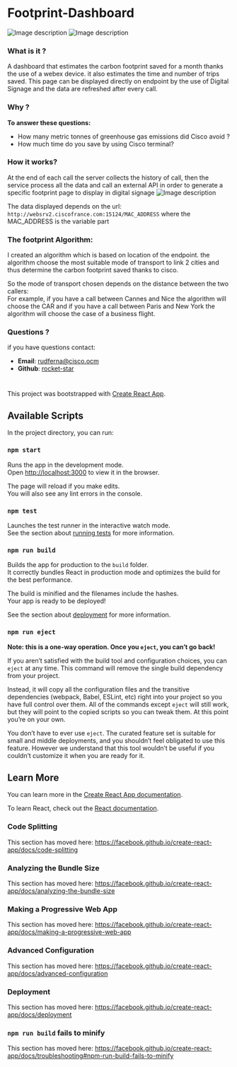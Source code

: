 # Footprint-Dashboard

![Image description](https://i.ibb.co/JHyBH2n/Capture-d-e-cran-2020-05-22-a-22-47-43.png)
![Image description](https://i.ibb.co/yFBMmb7/Capture-d-e-cran-2020-05-22-a-23-27-25.png)

### What is it ?

A dashboard that estimates the carbon footprint saved for a month thanks the use of a
webex device.
it also estimates the time and number of trips saved.
This page can be displayed directly on endpoint by the use of Digital Signage
and the data are refreshed after every call.

### Why ?

**To answer these questions:**

- How many metric tonnes of greenhouse gas emissions did Cisco avoid ?
- How much time do you save by using Cisco terminal?

### How it works?

At the end of each call the server collects the history of call, then the service process all the
data and call an external API in order to generate a specific footprint page to display in digital
signage
![Image description](https://i.ibb.co/5TR31xk/Capture-d-e-cran-2020-05-22-a-23-04-03.png)

The data displayed depends on the url:
`http://websrv2.ciscofrance.com:15124/MAC_ADDRESS` where the MAC_ADDRESS is the variable part

### The footprint Algorithm:

I created an algorithm which is based on location of the endpoint. the algorithm choose the
most suitable mode of transport to link 2 cities and thus determine the carbon footprint
saved thanks to cisco.

So the mode of transport chosen depends on the distance between the two callers:  
For example, if you have a call between Cannes and Nice the algorithm will choose the CAR and if you have a call between Paris and New York the algorithm will choose the case of a business flight.

### Questions ?

if you have questions contact:

- **Email**: rudferna@cisco.ocm
- **Github**: [rocket-star](https://github.com/rocket-star/)

#

This project was bootstrapped with [Create React App](https://github.com/facebook/create-react-app).

## Available Scripts

In the project directory, you can run:

### `npm start`

Runs the app in the development mode.<br />
Open [http://localhost:3000](http://localhost:3000) to view it in the browser.

The page will reload if you make edits.<br />
You will also see any lint errors in the console.

### `npm test`

Launches the test runner in the interactive watch mode.<br />
See the section about [running tests](https://facebook.github.io/create-react-app/docs/running-tests) for more information.

### `npm run build`

Builds the app for production to the `build` folder.<br />
It correctly bundles React in production mode and optimizes the build for the best performance.

The build is minified and the filenames include the hashes.<br />
Your app is ready to be deployed!

See the section about [deployment](https://facebook.github.io/create-react-app/docs/deployment) for more information.

### `npm run eject`

**Note: this is a one-way operation. Once you `eject`, you can’t go back!**

If you aren’t satisfied with the build tool and configuration choices, you can `eject` at any time. This command will remove the single build dependency from your project.

Instead, it will copy all the configuration files and the transitive dependencies (webpack, Babel, ESLint, etc) right into your project so you have full control over them. All of the commands except `eject` will still work, but they will point to the copied scripts so you can tweak them. At this point you’re on your own.

You don’t have to ever use `eject`. The curated feature set is suitable for small and middle deployments, and you shouldn’t feel obligated to use this feature. However we understand that this tool wouldn’t be useful if you couldn’t customize it when you are ready for it.

## Learn More

You can learn more in the [Create React App documentation](https://facebook.github.io/create-react-app/docs/getting-started).

To learn React, check out the [React documentation](https://reactjs.org/).

### Code Splitting

This section has moved here: https://facebook.github.io/create-react-app/docs/code-splitting

### Analyzing the Bundle Size

This section has moved here: https://facebook.github.io/create-react-app/docs/analyzing-the-bundle-size

### Making a Progressive Web App

This section has moved here: https://facebook.github.io/create-react-app/docs/making-a-progressive-web-app

### Advanced Configuration

This section has moved here: https://facebook.github.io/create-react-app/docs/advanced-configuration

### Deployment

This section has moved here: https://facebook.github.io/create-react-app/docs/deployment

### `npm run build` fails to minify

This section has moved here: https://facebook.github.io/create-react-app/docs/troubleshooting#npm-run-build-fails-to-minify
